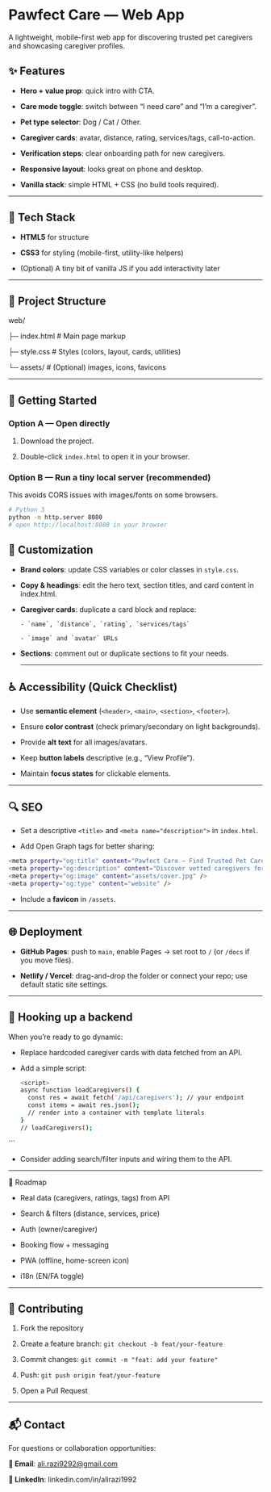 # Pawfect Care — Web App

A lightweight, mobile-first web app for discovering trusted pet caregivers and showcasing caregiver profiles.

## ✨ Features

- **Hero + value prop**: quick intro with CTA.

- **Care mode toggle**: switch between “I need care” and “I’m a caregiver”.

- **Pet type selector**: Dog / Cat / Other.

- **Caregiver cards**: avatar, distance, rating, services/tags, call-to-action.

- **Verification steps**: clear onboarding path for new caregivers.

- **Responsive layout**: looks great on phone and desktop.

- **Vanilla stack**: simple HTML + CSS (no build tools required).

---
## 🧱 Tech Stack

- **HTML5** for structure

- **CSS3** for styling (mobile-first, utility-like helpers)

- (Optional) A tiny bit of vanilla JS if you add interactivity later

----

## 📁 Project Structure

web/

├─ index.html         # Main page markup

├─ style.css          # Styles (colors, layout, cards, utilities)

└─ assets/            # (Optional) images, icons, favicons

----
## 🚀 Getting Started

### **Option A — Open directly**

1. Download the project.

2. Double-click `index.html` to open it in your browser.

### **Option B — Run a tiny local server (recommended)**

This avoids CORS issues with images/fonts on some browsers.
```bash
# Python 3
python -m http.server 8080
# open http://localhost:8080 in your browser
```
## 🎨 Customization

- **Brand colors**: update CSS variables or color classes in `style.css`.

- **Copy & headings**: edit the hero text, section titles, and card content in index.html.

- **Caregiver cards**: duplicate a card block and replace:

      - `name`, `distance`, `rating`, `services/tags`

      - `image` and `avatar` URLs

- **Sections**: comment out or duplicate sections to fit your needs.

  ---

## ♿ Accessibility (Quick Checklist)

- Use **semantic element** (`<header>`, `<main>`, `<section>`, `<footer>`).

- Ensure **color contrast** (check primary/secondary on light backgrounds).

- Provide **alt text** for all images/avatars.

- Keep **button labels** descriptive (e.g., “View Profile”).

- Maintain **focus states** for clickable elements.

---

## 🔍 SEO

- Set a descriptive `<title>` and `<meta name="description">` in `index.html`.

- Add Open Graph tags for better sharing:
```bash
<meta property="og:title" content="Pawfect Care – Find Trusted Pet Caregivers" />
<meta property="og:description" content="Discover vetted caregivers for dogs, cats, and more." />
<meta property="og:image" content="assets/cover.jpg" />
<meta property="og:type" content="website" />
```
 - Include a **favicon** in `/assets`.
----

## 🌐 Deployment

- **GitHub Pages**: push to `main`, enable Pages → set root to `/` (or `/docs` if you move files).

- **Netlify / Vercel**: drag-and-drop the folder or connect your repo; use default static site settings.

---

## 🔌 Hooking up a backend 

When you’re ready to go dynamic:

- Replace hardcoded caregiver cards with data fetched from an API.

- Add a simple script:
  ```bash
  <script>
  async function loadCaregivers() {
    const res = await fetch('/api/caregivers'); // your endpoint
    const items = await res.json();
    // render into a container with template literals
  }
  // loadCaregivers();
</script>
      ```

- Consider adding search/filter inputs and wiring them to the API.
---
🧭 Roadmap

 - Real data (caregivers, ratings, tags) from API

 - Search & filters (distance, services, price)

 - Auth (owner/caregiver)

 - Booking flow + messaging

 - PWA (offline, home-screen icon)

 - i18n (EN/FA toggle)
---

## 🤝 Contributing

1. Fork the repository

2. Create a feature branch: `git checkout -b feat/your-feature`

3. Commit changes: `git commit -m "feat: add your feature"`

4. Push: `git push origin feat/your-feature`

5. Open a Pull Request

----
## 📬 Contact
For questions or collaboration opportunities:

**📧 Email**: ali.razi9292@gmail.com

**🔗 LinkedIn**: linkedin.com/in/alirazi1992
